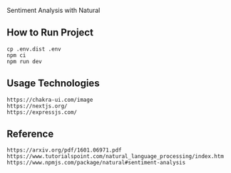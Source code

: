 Sentiment Analysis with Natural

## How to Run Project
```
cp .env.dist .env
npm ci
npm run dev
```

## Usage Technologies
```
https://chakra-ui.com/image
https://nextjs.org/
https://expressjs.com/
```

## Reference
```
https://arxiv.org/pdf/1601.06971.pdf
https://www.tutorialspoint.com/natural_language_processing/index.htm
https://www.npmjs.com/package/natural#sentiment-analysis
```